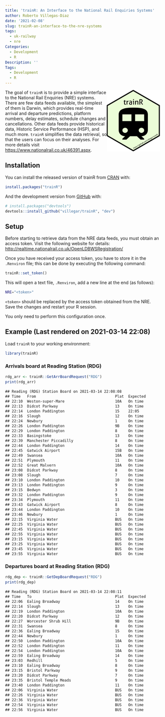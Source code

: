 ```yaml
---
title: 'trainR: An Interface to the National Rail Enquiries Systems'
author: Roberto Villegas-Diaz
date: '2021-02-08'
slug: trainR-an-interface-to-the-nre-systems
tags:
  - uk-railway
  - nre
Categories:
  - Development
  - R
Description: ''
Tags:
  - Development
  - R
---
```


<img src="https://raw.githubusercontent.com/villegar/trainR/main/inst/images/logo.png" alt="logo" align="right" height=200px/>

The goal of `trainR` is to provide a simple interface to the 
National Rail Enquiries (NRE) systems. There are few data feeds 
available, the simplest of them is Darwin, which provides real-time 
arrival and departure predictions, platform numbers, delay estimates, 
schedule changes and cancellations. Other data feeds provide historical 
data, Historic Service Performance (HSP), and much more. `trainR` 
simplifies the data retrieval, so that the users can focus on their 
analyses. For more details visit 
https://www.nationalrail.co.uk/46391.aspx.

## Installation

You can install the released version of trainR from [CRAN](https://CRAN.R-project.org) with:

``` r
install.packages("trainR")
```

And the development version from [GitHub](https://github.com/) with:

``` r
# install.packages("devtools")
devtools::install_github("villegar/trainR", "dev")
```

## Setup
Before starting to retrieve data from the NRE data feeds, you must obtain an access token. 
Visit the following website for details: http://realtime.nationalrail.co.uk/OpenLDBWSRegistration/

Once you have received your access token, you have to store it in the `.Renviron` file; this can be 
done by executing the following command:


```r
trainR::set_token()
```

This will open a text file, `.Renviron`, add a new line at the end (as follows):

```bash
NRE="<token>"
```

`<token>` should be replaced by the access token obtained from the NRE. Save the changes and restart 
your R session.

You only need to perform this configuration once.

## Example (Last rendered on 2021-03-14 22:08)

Load `trainR` to your working environment:

```r
library(trainR)
```

### Arrivals board at Reading Station (RDG)


```r
rdg_arr <- trainR::GetArrBoardRequest("RDG")
print(rdg_arr)
```

```
## Reading (RDG) Station Board on 2021-03-14 22:08:08
## Time   From                                    Plat  Expected
## 22:10  Weston-super-Mare                       10A   On time
## 22:13  Didcot Parkway                          13    On time
## 22:14  London Paddington                       15    22:05
## 22:16  Slough                                  12    On time
## 22:24  Newbury                                 1     On time
## 22:26  London Paddington                       9B    On time
## 22:29  London Paddington                       8     On time
## 22:33  Basingstoke                             13    On time
## 22:39  Manchester Piccadilly                   8     On time
## 22:44  London Paddington                       14    On time
## 22:45  Gatwick Airport                         15B   On time
## 22:49  Swansea                                 10A   On time
## 22:51  Plymouth                                11    On time
## 22:52  Great Malvern                           10A   On time
## 23:08  Didcot Parkway                          8     On time
## 23:08  Slough                                  7     On time
## 23:10  London Paddington                       10    On time
## 23:13  London Paddington                       9     On time
## 23:15  Bedwyn                                  3     On time
## 23:32  London Paddington                       9     On time
## 23:34  Plymouth                                11    On time
## 23:43  Gatwick Airport                         8     On time
## 23:44  London Paddington                       10    On time
## 23:46  Newbury                                 1     On time
## 22:15  Virginia Water                          BUS   On time
## 22:25  Virginia Water                          BUS   On time
## 22:45  Virginia Water                          BUS   On time
## 22:55  Virginia Water                          BUS   On time
## 23:15  Virginia Water                          BUS   On time
## 23:25  Virginia Water                          BUS   On time
## 23:45  Virginia Water                          BUS   On time
## 23:55  Virginia Water                          BUS   On time
```

### Departures board at Reading Station (RDG)


```r
rdg_dep <- trainR::GetDepBoardRequest("RDG")
print(rdg_dep)
```

```
## Reading (RDG) Station Board on 2021-03-14 22:08:11
## Time   To                                      Plat  Expected
## 22:06  Ealing Broadway                         14    On time
## 22:14  Slough                                  13    On time
## 22:19  London Paddington                       10A   On time
## 22:20  Didcot Parkway                          12    On time
## 22:27  Worcester Shrub Hill                    9B    On time
## 22:31  Swansea                                 8     On time
## 22:36  Ealing Broadway                         15    On time
## 22:44  Newbury                                 1     On time
## 22:50  London Paddington                       10A   On time
## 22:52  London Paddington                       11    On time
## 22:54  London Paddington                       10A   On time
## 22:59  Ealing Broadway                         14    On time
## 23:03  Redhill                                 5     On time
## 23:10  Ealing Broadway                         8     On time
## 23:15  Bristol Parkway                         9     On time
## 23:20  Didcot Parkway                          7     On time
## 23:35  Bristol Temple Meads                    9     On time
## 23:40  London Paddington                       11    On time
## 22:06  Virginia Water                          BUS   On time
## 22:26  Virginia Water                          BUS   On time
## 22:36  Virginia Water                          BUS   On time
## 22:54  Virginia Water                          BUS   On time
## 22:56  Virginia Water                          BUS   On time
```
